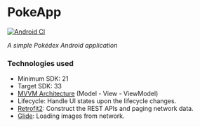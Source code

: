 # PokeApp
[![Android CI](https://github.com/JoseCTe/PokeApp/actions/workflows/android.yml/badge.svg?branch=main)](https://github.com/JoseCTe/PokeApp/actions/workflows/android.yml)

_A simple Pokédex Android application_

### Technologies used
- Minimum SDK: 21
- Target SDK: 33
- [MVVM Architecture](https://en.wikipedia.org/wiki/Model%E2%80%93view%E2%80%93viewmodel) (Model - View - ViewModel)
- Lifecycle: Handle UI states upon the lifecycle changes.
- [Retrofit2](https://github.com/square/retrofit): Construct the REST APIs and paging network data.
- [Glide](https://github.com/bumptech/glide): Loading images from network.
